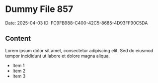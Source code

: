 # Dummy File 857

Date: 2025-04-03
ID: FC9FB988-C400-42C5-8685-4D93FF90C5DA

## Content

Lorem ipsum dolor sit amet, consectetur adipiscing elit.
Sed do eiusmod tempor incididunt ut labore et dolore magna aliqua.

* Item 1
* Item 2
* Item 3
